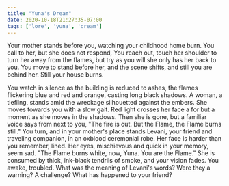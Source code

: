 ```yaml
---
title: "Yuna's Dream"
date: 2020-10-18T21:27:35-07:00
tags: ['lore', 'yuna', 'dream']
---
```


Your mother stands before you, watching your childhood home burn. You call to her, but she does not respond, You reach out, touch her shoulder to turn her away from the flames, but try as you will she only has her back to you. You move to stand before her, and the scene shifts, and still you are behind her. Still your house burns.

You watch in silence as the building is reduced to ashes, the flames flickering blue and red and orange, casting long black shadows. A woman, a tiefling, stands amid the wreckage silhouetted against the embers. She moves  towards you with a slow gait. Red light crosses her face a for but a moment as she moves in the shadows. Then she is gone, but a familiar voice says from next to you, "The fire is out. But the Flame, the Flame burns still." You turn, and in your mother's place stands Levani, your friend and traveling companion, in an oxblood ceremonial robe. Her face is harder than you remember, lined. Her eyes, mischievous and quick in your memory, seem sad.  "The Flame burns white, now, Yuna. You are the Flame." She is consumed by thick, ink-black tendrils of smoke, and your vision fades. You awake, troubled. What was the meaning of Levani's words? Were they a warning? A challenge? What has happened to your friend?
